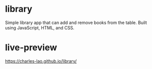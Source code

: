 # library
Simple library app that can add and remove books from the table. Built using JavaScript, HTML, and CSS.
# live-preview
https://charles-lao.github.io/library/
